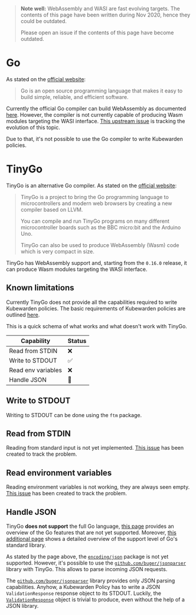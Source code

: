 > **Note well:** WebAssembly and WASI are fast evolving targets. The contents
> of this page have been written during Nov 2020, hence they could be outdated.
>
> Please open an issue if the contents of this page have become outdated.

# Go

As stated on the [official website](https://golang.org/):

> Go is an open source programming language that makes it easy to build simple,
> reliable, and efficient software.

Currently the official Go compiler can build WebAssembly as documented
[here](https://github.com/golang/go/wiki/WebAssembly). However, the compiler is
not currently capable of producing Wasm modules targeting the WASI interface.
[This upstream issue](https://github.com/golang/go/issues/31105) is tracking
the evolution of this topic.

Due to that, it's not possible to use the Go compiler to write Kubewarden policies.

# TinyGo

TinyGo is an alternative Go compiler. As stated on the [official website](https://tinygo.org/):

> TinyGo is a project to bring the Go programming language to microcontrollers
> and modern web browsers by creating a new compiler based on LLVM.
>
> You can compile and run TinyGo programs on many different microcontroller
> boards such as the BBC micro:bit and the Arduino Uno.
>
> TinyGo can also be used to produce WebAssembly (Wasm) code which is very
> compact in size.

TinyGo has WebAssembly support and, starting from the `0.16.0` release, it
can produce Wasm modules targeting the WASI interface.

## Known limitations

Currently TinyGo does not provide all the capabilities required to
write Kubewarden policies. The basic requirements of Kubewarden policies are outlined
[here](./index.md#recap).

This is a quick schema of what works and what doesn't work with TinyGo.

Capability         | Status |
-------------------|--------|
Read from STDIN    |   ❌   |
Write to STDOUT    |   ✅   |
Read env variables |   ❌   |
Handle JSON        |   🤨   |

## Write to STDOUT

Writing to STDOUT can be done using the `ftm` package.

## Read from STDIN

Reading from standard input is not yet implemented.
[This issue](https://github.com/tinygo-org/tinygo/issues/1505) has been created
to track the problem.

## Read environment variables

Reading environment variables is not working, they are always seen empty.
[This issue](https://github.com/tinygo-org/tinygo/issues/1504) has been created
to track the problem.

## Handle JSON

TinyGo **does not support** the full Go language, [this page](https://tinygo.org/lang-support/)
provides an overview of the Go features that are not yet supported.
Moreover, [this additional page](https://tinygo.org/lang-support/stdlib/) shows a detailed
overview of the support level of Go's standard library.

As stated by the page above, the [`encoding/json`](https://golang.org/pkg/encoding/json/)
package is not yet supported.
However, it's possible to use the [`github.com/buger/jsonparser`](https://github.com/buger/jsonparser)
library with TinyGo. This allows to parse incoming JSON requests.

The [`github.com/buger/jsonparser`](https://github.com/buger/jsonparser) library
provides only JSON parsing capabilities.  Anyhow, a Kubewarden Policy has to write
a JSON `ValidationResponse` response object to its STDOUT.
Luckily, the [`ValidationResponse`](./index.md#the-validationresponse-object)
object is trivial to produce, even without the help of a JSON library.
